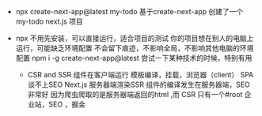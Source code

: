 - npx create-next-app@latest my-todo
  基于create-next-app 创建了一个my-todo next.js 项目
- npx 
  不用先安装，可以直接运行，适合项目的测试
  你的项目想在别人的电脑上运行，可能缺乏环境配置
  不会留下痕迹，不影响全局，不影响其他电脑的环境配置
  npm i -g create-next-app@latest
  尝试一下某种技术的时候，特别有用

  - CSR and SSR
    组件在客户端运行 模板编译，挂载，浏览器（client） SPA 谈不上SEO
    Next.js 服务器端渲染SSR 组件的编译发生在服务器端，SEO非常好
    因为爬虫爬取的是服务器端返回的html ,而 CSR 只有一个#root 
    企业站，SEO ，掘金

